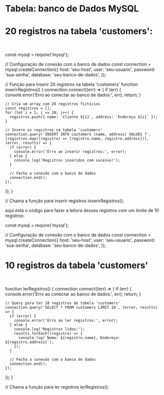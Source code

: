 # Tabela: banco de Dados MySQL

# 20 registros na tabela 'customers':
<br>

const mysql = require('mysql');

// Configuração de conexão com o banco de dados
const connection = mysql.createConnection({
  host: 'seu-host',
  user: 'seu-usuario',
  password: 'sua-senha',
  database: 'seu-banco-de-dados',
});

// Função para inserir 20 registros na tabela 'customers'
function inserirRegistros() {
  connection.connect((err) => {
    if (err) {
      console.error('Erro ao conectar ao banco de dados:', err);
      return;
    }

    // Cria um array com 20 registros fictícios
    const registros = [];
    for (let i = 1; i <= 20; i++) {
      registros.push({ name: `Cliente ${i}`, address: `Endereço ${i}` });
    }

    // Insere os registros na tabela 'customers'
    connection.query('INSERT INTO customers (name, address) VALUES ?', [registros.map((registro) => [registro.name, registro.address])], (error, results) => {
      if (error) {
        console.error('Erro ao inserir registros:', error);
      } else {
        console.log('Registros inseridos com sucesso!');
      }

      // Fecha a conexão com o banco de dados
      connection.end();
    });
  });
}

// Chama a função para inserir registros
inserirRegistros();

aqui está o código para fazer a leitura desses registros com um limite de 10 registros:

const mysql = require('mysql');

// Configuração de conexão com o banco de dados
const connection = mysql.createConnection({
  host: 'seu-host',
  user: 'seu-usuario',
  password: 'sua-senha',
  database: 'seu-banco-de-dados',
});

# 10 registros da tabela 'customers'
<br>

function lerRegistros() {
  connection.connect((err) => {
    if (err) {
      console.error('Erro ao conectar ao banco de dados:', err);
      return;
    }

    // Query para ler 10 registros da tabela 'customers'
    connection.query('SELECT * FROM customers LIMIT 10', (error, results) => {
      if (error) {
        console.error('Erro ao ler registros:', error);
      } else {
        console.log('Registros lidos:');
        results.forEach((registro) => {
          console.log(`Nome: ${registro.name}, Endereço: ${registro.address}`);
        });
      }

      // Fecha a conexão com o banco de dados
      connection.end();
    });
  });
}

// Chama a função para ler registros
lerRegistros();
